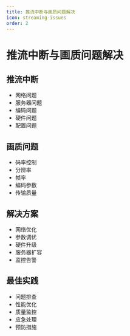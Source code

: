 ```yaml
---
title: 推流中断与画质问题解决
icon: streaming-issues
order: 2
---
```


# 推流中断与画质问题解决

## 推流中断
- 网络问题
- 服务器问题
- 编码问题
- 硬件问题
- 配置问题

## 画质问题
- 码率控制
- 分辨率
- 帧率
- 编码参数
- 传输质量

## 解决方案
- 网络优化
- 参数调优
- 硬件升级
- 服务器扩容
- 监控告警

## 最佳实践
- 问题排查
- 性能优化
- 质量监控
- 应急处理
- 预防措施
